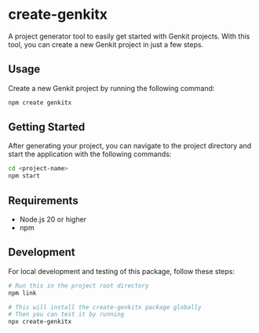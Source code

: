# create-genkitx

A project generator tool to easily get started with Genkit projects. With this tool, you can create a new Genkit project in just a few steps.

## Usage

Create a new Genkit project by running the following command:

```bash
npm create genkitx
```

## Getting Started

After generating your project, you can navigate to the project directory and start the application with the following commands:

```bash
cd <project-name>
npm start
```

## Requirements

- Node.js 20 or higher
- npm

## Development

For local development and testing of this package, follow these steps:

```bash
# Run this in the project root directory
npm link

# This will install the create-genkitx package globally
# Then you can test it by running
npx create-genkitx
```